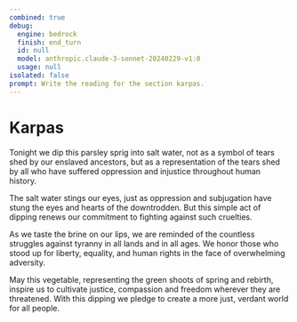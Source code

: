 ```yaml
---
combined: true
debug:
  engine: bedrock
  finish: end_turn
  id: null
  model: anthropic.claude-3-sonnet-20240229-v1:0
  usage: null
isolated: false
prompt: Write the reading for the section karpas.
---
```


# Karpas

Tonight we dip this parsley sprig into salt water, not as a symbol of tears shed by our enslaved ancestors, but as a representation of the tears shed by all who have suffered oppression and injustice throughout human history.

The salt water stings our eyes, just as oppression and subjugation have stung the eyes and hearts of the downtrodden. But this simple act of dipping renews our commitment to fighting against such cruelties.

As we taste the brine on our lips, we are reminded of the countless struggles against tyranny in all lands and in all ages. We honor those who stood up for liberty, equality, and human rights in the face of overwhelming adversity.

May this vegetable, representing the green shoots of spring and rebirth, inspire us to cultivate justice, compassion and freedom wherever they are threatened. With this dipping we pledge to create a more just, verdant world for all people.
